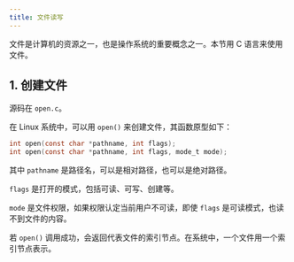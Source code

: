 ```yaml
---
title: 文件读写
---
```


文件是计算机的资源之一，也是操作系统的重要概念之一。本节用 C 语言来使用文件。

## 1. 创建文件

源码在 `open.c`。

在 Linux 系统中，可以用 `open()` 来创建文件，其函数原型如下：

```c
int open(const char *pathname, int flags);
int open(const char *pathname, int flags, mode_t mode);
```

其中 `pathname` 是路径名，可以是相对路径，也可以是绝对路径。

`flags` 是打开的模式，包括可读、可写、创建等。

`mode` 是文件权限，如果权限认定当前用户不可读，即使 `flags` 是可读模式，也读不到文件的内容。

若 `open()` 调用成功，会返回代表文件的索引节点。在系统中，一个文件用一个索引节点表示。